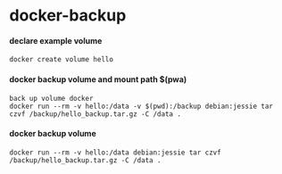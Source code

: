 # docker-backup
 
#### declare example volume 
```
docker create volume hello
```


#### docker backup volume and mount path $(pwa)
 ```
back up volume docker 
docker run --rm -v hello:/data -v $(pwd):/backup debian:jessie tar czvf /backup/hello_backup.tar.gz -C /data .
```

#### docker backup volume 
```
docker run --rm -v hello:/data debian:jessie tar czvf /backup/hello_backup.tar.gz -C /data .
```

